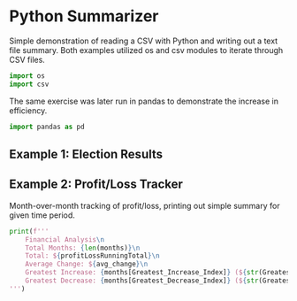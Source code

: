 # Python Summarizer
Simple demonstration of reading a CSV with Python and writing out a text file summary. Both examples utilized os and csv modules to iterate through CSV files. 
```python
import os
import csv
```
The same exercise was later run in pandas to demonstrate the increase in efficiency.
```python
import pandas as pd
```
## Example 1: Election Results



## Example 2: Profit/Loss Tracker
Month-over-month tracking of profit/loss, printing out simple summary for given time period.

```python
print(f'''
    Financial Analysis\n
    Total Months: {len(months)}\n
    Total: ${profitLossRunningTotal}\n
    Average Change: ${avg_change}\n 
    Greatest Increase: {months[Greatest_Increase_Index]} (${str(Greatest_Increase)})\n
    Greatest Decrease: {months[Greatest_Decrease_Index]} (${str(Greatest_Decrease)})
''')
```
